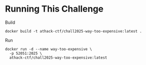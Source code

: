 # Running This Challenge

Build
```
docker build -t athack-ctf/chall2025-way-too-expensive:latest .
```

Run
```
docker run -d --name way-too-expensive \
  -p 52051:2025 \
  athack-ctf/chall2025-way-too-expensive:latest
```

